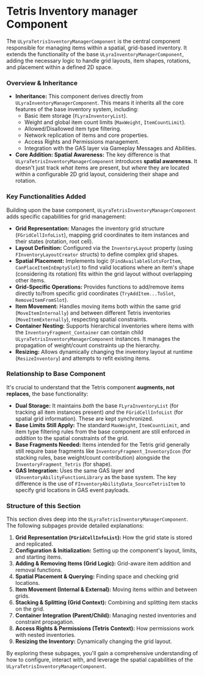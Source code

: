 # Tetris Inventory manager Component

The `ULyraTetrisInventoryManagerComponent` is the central component responsible for managing items within a spatial, grid-based inventory. It extends the functionality of the base `ULyraInventoryManagerComponent`, adding the necessary logic to handle grid layouts, item shapes, rotations, and placement within a defined 2D space.

### Overview & Inheritance

* **Inheritance:** This component derives directly from `ULyraInventoryManagerComponent`. This means it inherits all the core features of the base inventory system, including:
  * Basic item storage (`FLyraInventoryList`).
  * Weight and global item count limits (`MaxWeight`, `ItemCountLimit`).
  * Allowed/Disallowed item type filtering.
  * Network replication of items and core properties.
  * Access Rights and Permissions management.
  * Integration with the GAS layer via Gameplay Messages and Abilities.
* **Core Addition: Spatial Awareness:** The key difference is that `ULyraTetrisInventoryManagerComponent` introduces **spatial awareness**. It doesn't just track _what_ items are present, but _where_ they are located within a configurable 2D grid layout, considering their shape and rotation.

### Key Functionalities Added

Building upon the base component, `ULyraTetrisInventoryManagerComponent` adds specific capabilities for grid management:

* **Grid Representation:** Manages the inventory grid structure (`FGridCellInfoList`), mapping grid coordinates to item instances and their states (rotation, root cell).
* **Layout Definition:** Configured via the `InventoryLayout` property (using `FInventoryLayoutCreator` structs) to define complex grid shapes.
* **Spatial Placement:** Implements logic (`FindAvailableSlotsForItem`, `CanPlaceItemInEmptySlot`) to find valid locations where an item's shape (considering its rotation) fits within the grid layout without overlapping other items.
* **Grid-Specific Operations:** Provides functions to add/remove items directly to/from specific grid coordinates (`TryAddItem...ToSlot`, `RemoveItemFromSlot`).
* **Item Movement:** Handles moving items both within the same grid (`MoveItemInternally`) and between different Tetris inventories (`MoveItemExternally`), respecting spatial constraints.
* **Container Nesting:** Supports hierarchical inventories where items with the `InventoryFragment_Container` can contain child `ULyraTetrisInventoryManagerComponent` instances. It manages the propagation of weight/count constraints up the hierarchy.
* **Resizing:** Allows dynamically changing the inventory layout at runtime (`ResizeInventory`) and attempts to refit existing items.

### Relationship to Base Component

It's crucial to understand that the Tetris component **augments, not replaces,** the base functionality:

* **Dual Storage:** It maintains _both_ the base `FLyraInventoryList` (for tracking all item instances present) _and_ the `FGridCellInfoList` (for spatial grid information). These are kept synchronized.
* **Base Limits Still Apply:** The standard `MaxWeight`, `ItemCountLimit`, and item type filtering rules from the base component are still enforced _in addition_ to the spatial constraints of the grid.
* **Base Fragments Needed:** Items intended for the Tetris grid generally still require base fragments like `InventoryFragment_InventoryIcon` (for stacking rules, base weight/count contribution) alongside the `InventoryFragment_Tetris` (for shape).
* **GAS Integration:** Uses the same GAS layer and `UInventoryAbilityFunctionLibrary` as the base system. The key difference is the use of `FInventoryAbilityData_SourceTetrisItem` to specify grid locations in GAS event payloads.

### Structure of this Section

This section dives deep into the `ULyraTetrisInventoryManagerComponent`. The following subpages provide detailed explanations:

1. **Grid Representation (`FGridCellInfoList`):** How the grid state is stored and replicated.
2. **Configuration & Initialization:** Setting up the component's layout, limits, and starting items.
3. **Adding & Removing Items (Grid Logic):** Grid-aware item addition and removal functions.
4. **Spatial Placement & Querying:** Finding space and checking grid locations.
5. **Item Movement (Internal & External):** Moving items within and between grids.
6. **Stacking & Splitting (Grid Context):** Combining and splitting item stacks on the grid.
7. **Container Integration (Parent/Child):** Managing nested inventories and constraint propagation.
8. **Access Rights & Permissions (Tetris Context):** How permissions work with nested inventories.
9. **Resizing the Inventory:** Dynamically changing the grid layout.

By exploring these subpages, you'll gain a comprehensive understanding of how to configure, interact with, and leverage the spatial capabilities of the `ULyraTetrisInventoryManagerComponent`.

